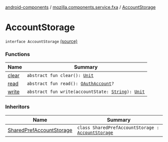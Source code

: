 [android-components](../../index.md) / [mozilla.components.service.fxa](../index.md) / [AccountStorage](./index.md)

# AccountStorage

`interface AccountStorage` [(source)](https://github.com/mozilla-mobile/android-components/blob/master/components/service/firefox-accounts/src/main/java/mozilla/components/service/fxa/AccountStorage.kt#L14)

### Functions

| Name | Summary |
|---|---|
| [clear](clear.md) | `abstract fun clear(): `[`Unit`](https://kotlinlang.org/api/latest/jvm/stdlib/kotlin/-unit/index.html) |
| [read](read.md) | `abstract fun read(): `[`OAuthAccount`](../../mozilla.components.concept.sync/-o-auth-account/index.md)`?` |
| [write](write.md) | `abstract fun write(accountState: `[`String`](https://kotlinlang.org/api/latest/jvm/stdlib/kotlin/-string/index.html)`): `[`Unit`](https://kotlinlang.org/api/latest/jvm/stdlib/kotlin/-unit/index.html) |

### Inheritors

| Name | Summary |
|---|---|
| [SharedPrefAccountStorage](../-shared-pref-account-storage/index.md) | `class SharedPrefAccountStorage : `[`AccountStorage`](./index.md) |
